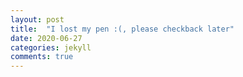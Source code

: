 ```yaml
---
layout: post
title:  "I lost my pen :(, please checkback later"
date: 2020-06-27
categories: jekyll
comments: true
---
```


